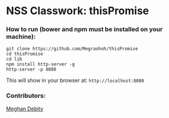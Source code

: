 # NSS Classwork: thisPromise


<!-- ### Description:
>  


### Final Result:


![Articles Screenshot]() -->


### How to run (bower and npm must be installed on your machine):
```
git clone https://github.com/Megraohoh/thisPromise
cd thisPromise
cd lib
npm install http-server -g
http-server -p 8080
```

This will show in your browser at:
`http://localhost:8080`

### Contributors:
[Meghan Debity](https://github.com/Megraohoh)